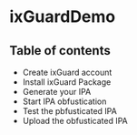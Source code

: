 # ixGuardDemo

## Table of contents
* Create ixGuard account
* Install ixGuard Package
* Generate your IPA
* Start IPA obfustication
* Test the pbfusticated IPA
* Upload the obfusticated IPA 
